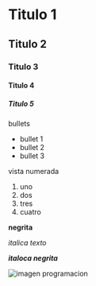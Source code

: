 # Titulo 1
## Titulo 2
### Titulo 3
#### Titulo 4
##### Titulo 5


bullets

* bullet 1
* bullet 2
* bullet 3

vista numerada
1. uno
2. dos
3. tres
4. cuatro

**negrita**

_italica texto_

**_italoca negrita_**

![imagen programacion](https://concepto.de/wp-content/uploads/2020/08/Programacion-informatica-scaled-e1724960033513-2048x1024.jpg)
